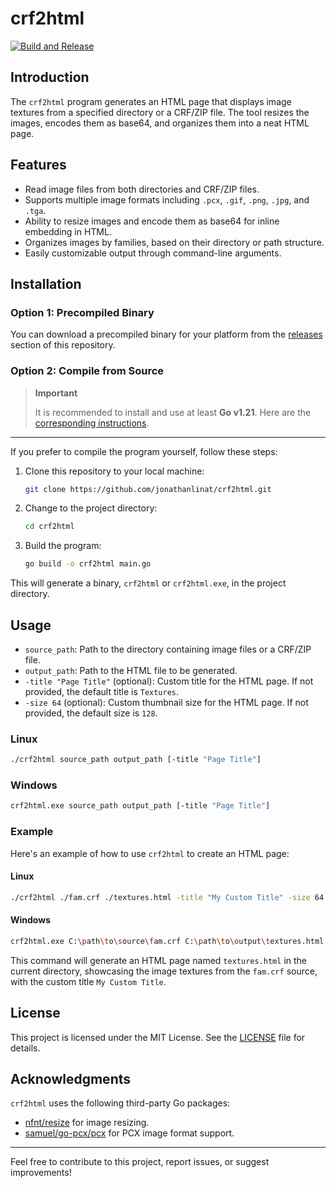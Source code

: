 # crf2html

[![Build and Release](https://github.com/jonathanlinat/crf2html/actions/workflows/build-and-release.yml/badge.svg)](https://github.com/jonathanlinat/crf2html/actions/workflows/build-and-release.yml)

## Introduction

The `crf2html` program generates an HTML page that displays image textures from a specified directory or a CRF/ZIP file. The tool resizes the images, encodes them as base64, and organizes them into a neat HTML page.

## Features

- Read image files from both directories and CRF/ZIP files.
- Supports multiple image formats including `.pcx`, `.gif`, `.png`, `.jpg`, and `.tga`.
- Ability to resize images and encode them as base64 for inline embedding in HTML.
- Organizes images by families, based on their directory or path structure.
- Easily customizable output through command-line arguments.

## Installation

### Option 1: Precompiled Binary

You can download a precompiled binary for your platform from the [releases](https://github.com/jonathanlinat/crf2html/releases) section of this repository.

### Option 2: Compile from Source

> **Important**
>
> It is recommended to install and use at least **Go v1.21**. Here are the [corresponding instructions](https://go.dev/doc/install).

---

If you prefer to compile the program yourself, follow these steps:

1. Clone this repository to your local machine:

   ```bash
   git clone https://github.com/jonathanlinat/crf2html.git
   ```

2. Change to the project directory:

   ```bash
   cd crf2html
   ```

3. Build the program:

   ```bash
   go build -o crf2html main.go
   ```

This will generate a binary, `crf2html` or `crf2html.exe`, in the project directory.

## Usage

- `source_path`: Path to the directory containing image files or a CRF/ZIP file.
- `output_path`: Path to the HTML file to be generated.
- `-title "Page Title"` (optional): Custom title for the HTML page. If not provided, the default title is `Textures`.
- `-size 64` (optional): Custom thumbnail size for the HTML page. If not provided, the default size is `128`.

### Linux

```bash
./crf2html source_path output_path [-title "Page Title"]
```

### Windows

```bash
crf2html.exe source_path output_path [-title "Page Title"]
```

### Example

Here's an example of how to use `crf2html` to create an HTML page:

#### Linux

```bash
./crf2html ./fam.crf ./textures.html -title "My Custom Title" -size 64
```

#### Windows

```bash
crf2html.exe C:\path\to\source\fam.crf C:\path\to\output\textures.html -title "My Custom Title" -size 64
```

This command will generate an HTML page named `textures.html` in the current directory, showcasing the image textures from the `fam.crf` source, with the custom title `My Custom Title`.

## License

This project is licensed under the MIT License. See the [LICENSE](LICENSE) file for details.

## Acknowledgments

`crf2html` uses the following third-party Go packages:

- [nfnt/resize](https://github.com/nfnt/resize) for image resizing.
- [samuel/go-pcx/pcx](https://github.com/samuel/go-pcx/pcx) for PCX image format support.

---

Feel free to contribute to this project, report issues, or suggest improvements!

